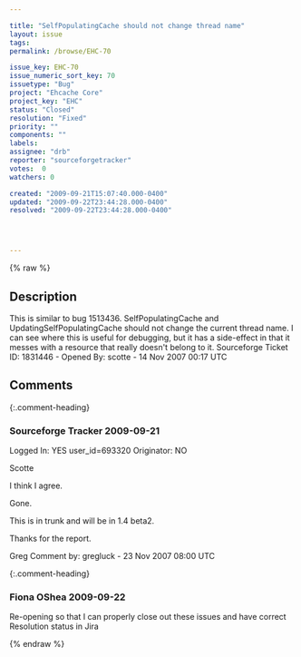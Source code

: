 ```yaml
---

title: "SelfPopulatingCache should not change thread name"
layout: issue
tags: 
permalink: /browse/EHC-70

issue_key: EHC-70
issue_numeric_sort_key: 70
issuetype: "Bug"
project: "Ehcache Core"
project_key: "EHC"
status: "Closed"
resolution: "Fixed"
priority: ""
components: ""
labels: 
assignee: "drb"
reporter: "sourceforgetracker"
votes:  0
watchers: 0

created: "2009-09-21T15:07:40.000-0400"
updated: "2009-09-22T23:44:28.000-0400"
resolved: "2009-09-22T23:44:28.000-0400"




---
```


{% raw %}

## Description

<div markdown="1" class="description">

This is similar to bug 1513436. SelfPopulatingCache and UpdatingSelfPopulatingCache should not change the current thread name. I can see where this is useful for debugging, but it has a side-effect in that it messes with a resource that really doesn't belong to it.
Sourceforge Ticket ID: 1831446 - Opened By: scotte - 14 Nov 2007 00:17 UTC

</div>

## Comments


{:.comment-heading}
### **Sourceforge Tracker** <span class="date">2009-09-21</span>

<div markdown="1" class="comment">

Logged In: YES 
user\_id=693320
Originator: NO

Scotte

I think I agree.

Gone.

This is in trunk and will be in 1.4 beta2.

Thanks for the report.

Greg
Comment by: gregluck - 23 Nov 2007 08:00 UTC

</div>


{:.comment-heading}
### **Fiona OShea** <span class="date">2009-09-22</span>

<div markdown="1" class="comment">

Re-opening so that I can properly close out these issues and have correct Resolution status in Jira

</div>



{% endraw %}
